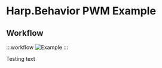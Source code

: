 # Harp.Behavior PWM Example

## Workflow

:::workflow
![Example](~/workflows/examples.starter/Harp.Behavior/PWM.bonsai)
:::

Testing text
